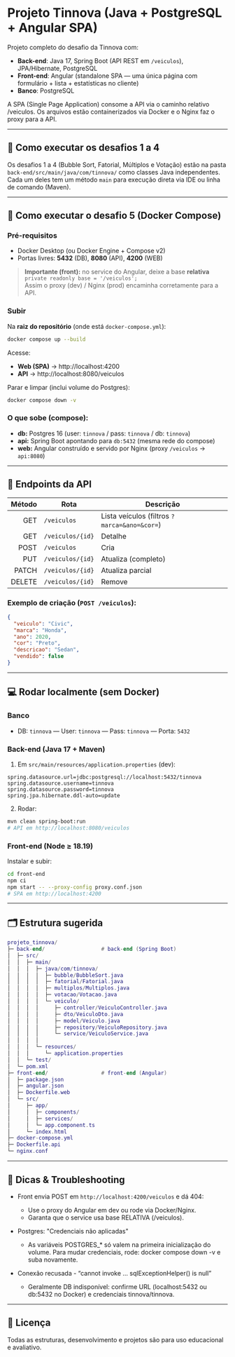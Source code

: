 # Projeto Tinnova (Java + PostgreSQL + Angular SPA)

Projeto completo do desafio da Tinnova com:
- **Back-end**: Java 17, Spring Boot (API REST em `/veiculos`), JPA/Hibernate, PostgreSQL  
- **Front-end**: Angular (standalone SPA — uma única página com formulário + lista + estatísticas no cliente)  
- **Banco**: PostgreSQL

A SPA (Single Page Application) consome a API via o caminho relativo /veiculos.
Os arquivos estão containerizados via Docker e o Nginx faz o proxy para a API.

---
## 📑 Como executar os desafios 1 a 4

Os desafios 1 a 4 (Bubble Sort, Fatorial, Múltiplos e Votação) estão na pasta `back-end/src/main/java/com/tinnova/` como classes Java independentes.
Cada um deles tem um método `main` para execução direta via IDE ou linha de comando (Maven).

---

## 🚀 Como executar o desafio 5 (Docker Compose)

### Pré-requisitos
- Docker Desktop (ou Docker Engine + Compose v2)
- Portas livres: **5432** (DB), **8080** (API), **4200** (WEB)

> **Importante (front):** no service do Angular, deixe a base **relativa**  
> `private readonly base = '/veiculos';`  
> Assim o proxy (dev) / Nginx (prod) encaminha corretamente para a API.

### Subir
Na **raiz do repositório** (onde está `docker-compose.yml`):

```bash
docker compose up --build
```

Acesse:
- **Web (SPA)** → http://localhost:4200
- **API** → http://localhost:8080/veiculos

Parar e limpar (inclui volume do Postgres):

```bash
docker compose down -v
```

### O que sobe (compose):
- **db:** Postgres 16 (user: `tinnova` / pass: `tinnova` / db: `tinnova`)
- **api:** Spring Boot apontando para `db:5432` (mesma rede do compose)
- **web:** Angular construído e servido por Nginx (proxy `/veiculos` → `api:8080`)

---
## 📡 Endpoints da API

| Método | Rota             | Descrição                                    |
| -----: | ---------------- | -------------------------------------------- |
|    GET | `/veiculos`      | Lista veículos (filtros `?marca=&ano=&cor=`) |
|    GET | `/veiculos/{id}` | Detalhe                                      |
|   POST | `/veiculos`      | Cria                                         |
|    PUT | `/veiculos/{id}` | Atualiza (completo)                          |
|  PATCH | `/veiculos/{id}` | Atualiza parcial                             |
| DELETE | `/veiculos/{id}` | Remove                                       |


### Exemplo de criação (`POST /veiculos`):
```json
{
  "veiculo": "Civic",
  "marca": "Honda",
  "ano": 2020,
  "cor": "Preto",
  "descricao": "Sedan",
  "vendido": false
}
```

---
## 💻 Rodar localmente (sem Docker)

### Banco
- DB: `tinnova` — User: `tinnova` — Pass: `tinnova` — Porta: `5432`

### Back-end (Java 17 + Maven)
1) Em `src/main/resources/application.properties` (dev):
```properties
spring.datasource.url=jdbc:postgresql://localhost:5432/tinnova
spring.datasource.username=tinnova
spring.datasource.password=tinnova
spring.jpa.hibernate.ddl-auto=update
```

2) Rodar:
```bash
mvn clean spring-boot:run
# API em http://localhost:8080/veiculos
```

### Front-end (Node ≥ 18.19)

Instalar e subir:

```bash
cd front-end
npm ci
npm start -- --proxy-config proxy.conf.json
# SPA em http://localhost:4200
```
---
## 🗂️ Estrutura sugerida

```lua
projeto_tinnova/
├─ back-end/                  # back-end (Spring Boot)
│  ├─ src/
│  │  ├─ main/
│  │  │  ├─ java/com/tinnova/
│  │  │  │  ├─ bubble/BubbleSort.java
│  │  │  │  ├─ fatorial/Fatorial.java
│  │  │  │  ├─ multiplos/Multiplos.java
│  │  │  │  ├─ votacao/Votacao.java
│  │  │  │  └─ veiculo/
│  │  │  │     ├─ controller/VeiculoController.java
│  │  │  │     ├─ dto/VeiculoDto.java
│  │  │  │     ├─ model/Veiculo.java
│  │  │  │     ├─ repository/VeiculoRepository.java
│  │  │  │     └─ service/VeiculoService.java
│  │  │  │  
│  │  │  └─ resources/
│  │  │     └─ application.properties
│  │  └─ test/
│  └─ pom.xml
├─ front-end/                 # front-end (Angular)
│  ├─ package.json
│  ├─ angular.json
│  ├─ Dockerfile.web
│  └─ src/
│     ├─ app/
│     │  ├─ components/
│     │  ├─ services/
│     │  └─ app.component.ts
│     └─ index.html
├─ docker-compose.yml
├─ Dockerfile.api
└─ nginx.conf
```

---
## 🧰 Dicas & Troubleshooting

- Front envia POST em `http://localhost:4200/veiculos` e dá 404:
  - Use o proxy do Angular em dev ou rode via Docker/Nginx. 
  - Garanta que o service usa base RELATIVA (/veiculos).

- Postgres: "Credenciais não aplicadas"
  - As variáveis POSTGRES_* só valem na primeira inicialização do volume.
      Para mudar credenciais, rode: docker compose down -v e suba novamente.

- Conexão recusada - “cannot invoke … sqlExceptionHelper() is null” 
  - Geralmente DB indisponível: confirme URL (localhost:5432 ou db:5432 no Docker)
      e credenciais tinnova/tinnova.

---
## 📜 Licença
Todas as estruturas, desenvolvimento e projetos são para uso educacional e avaliativo.

